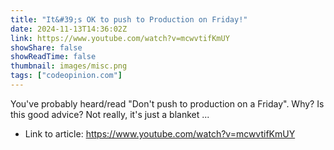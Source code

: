 ```yaml
---
title: "It&#39;s OK to push to Production on Friday!"
date: 2024-11-13T14:36:02Z
link: https://www.youtube.com/watch?v=mcwvtifKmUY
showShare: false
showReadTime: false
thumbnail: images/misc.png
tags: ["codeopinion.com"]
---
```

You've probably heard/read "Don't push to production on a Friday". Why? Is this good advice? Not really, it's just a blanket ...

- Link to article: https://www.youtube.com/watch?v=mcwvtifKmUY